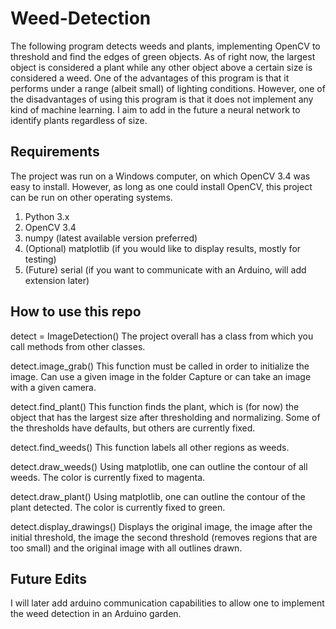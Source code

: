 # Weed-Detection

The following program detects weeds and plants, implementing OpenCV 
to threshold and find the edges of green objects. As of right now, 
the largest object is considered a plant while any other object above 
a certain size is considered a weed. One of the advantages of this 
program is that it performs under a range (albeit small) of lighting 
conditions. However, one of the disadvantages of using this program is 
that it does not implement any kind of machine learning. I aim to add 
in the future a neural network to identify plants regardless of size.

## Requirements
The project was run on a Windows computer, on which OpenCV 3.4 was easy to 
install. However, as long as one could install OpenCV, this project can be 
run on other operating systems.

1. Python 3.x
2. OpenCV 3.4
3. numpy (latest available version preferred)
4. (Optional) matplotlib (if you would like to display results, mostly for 
testing)
5. (Future) serial (if you want to communicate with an Arduino, will add 
extension later)

## How to use this repo
detect = ImageDetection()
The project overall has a class from which you call methods from other classes.

detect.image_grab()
This function must be called in order to initialize the image. Can use a given
image in the folder Capture or can take an image with a given camera.

detect.find_plant()
This function finds the plant, which is (for now) the object that has the 
largest size after thresholding and normalizing. Some of the thresholds have 
defaults, but others are currently fixed.

detect.find_weeds()
This function labels all other regions as weeds.

detect.draw_weeds()
Using matplotlib, one can outline the contour of all weeds. 
The color is currently fixed to magenta.

detect.draw_plant()
Using matplotlib, one can outline the contour of the plant detected. 
The color is currently fixed to green.

detect.display_drawings()
Displays the original image, the image after the initial threshold, the image 
the second threshold (removes regions that are too small) and the original 
image with all outlines drawn.

## Future Edits
I will later add arduino communication capabilities to allow one to implement 
the weed detection in an Arduino garden.